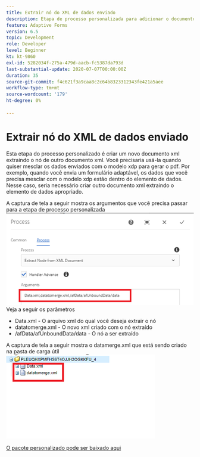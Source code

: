 ```yaml
---
title: Extrair nó do XML de dados enviado
description: Etapa de processo personalizada para adicionar o documento de gravação localizado na pasta de carga útil ao sistema de arquivos
feature: Adaptive Forms
version: 6.5
topic: Development
role: Developer
level: Beginner
kt: kt-9860
exl-id: 5282034f-275a-479d-aacb-fc5387da793d
last-substantial-update: 2020-07-07T00:00:00Z
duration: 35
source-git-commit: f4c621f3a9caa8c2c64b8323312343fe421a5aee
workflow-type: tm+mt
source-wordcount: '179'
ht-degree: 0%

---
```


# Extrair nó do XML de dados enviado

Esta etapa do processo personalizado é criar um novo documento xml extraindo o nó de outro documento xml. Você precisaria usá-la quando quiser mesclar os dados enviados com o modelo xdp para gerar o pdf. Por exemplo, quando você envia um formulário adaptável, os dados que você precisa mesclar com o modelo xdp estão dentro do elemento de dados. Nesse caso, seria necessário criar outro documento xml extraindo o elemento de dados apropriado.

A captura de tela a seguir mostra os argumentos que você precisa passar para a etapa de processo personalizada
![etapa-processo](assets/create-xml-process-step.png)
Veja a seguir os parâmetros
* Data.xml - O arquivo xml do qual você deseja extrair o nó
* datatomerge.xml - O novo xml criado com o nó extraído
* /afData/afUnboundData/data - O nó a ser extraído


A captura de tela a seguir mostra o datamerge.xml que está sendo criado na pasta de carga útil
![create-xml](assets/create-xml.png)

[O pacote personalizado pode ser baixado aqui](/help/forms/assets/common-osgi-bundles/SetValueApp.core-1.0-SNAPSHOT.jar)
